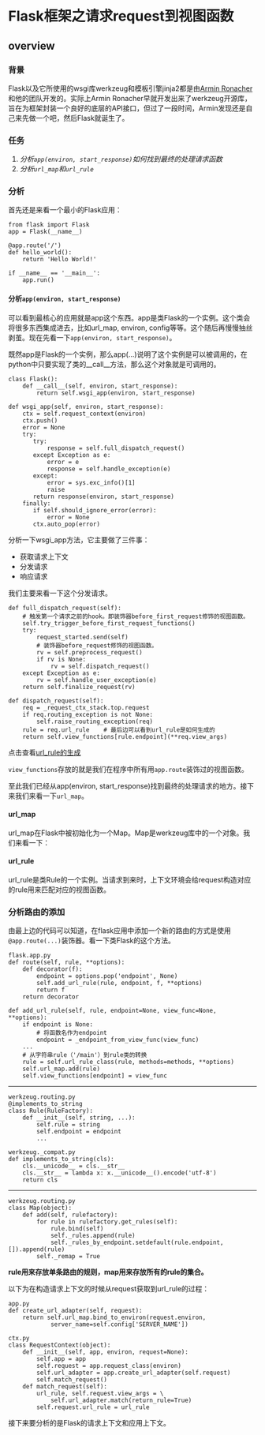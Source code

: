 # Flask框架之请求request到视图函数

## overview

### 背景
Flask以及它所使用的wsgi库werkzeug和模板引擎jinja2都是由[Armin Ronacher](http://lucumr.pocoo.org/about/)和他的团队开发的。实际上Armin Ronacher早就开发出来了werkzeug开源库，旨在为框架封装一个良好的底层的API接口，但过了一段时间，Armin发现还是自己来先做一个吧，然后Flask就诞生了。

<!--break-->

### 任务
1. *分析`app(environ, start_response)`如何找到最终的处理请求函数*
2. *分析`url_map`和`url_rule`*

### 分析
首先还是来看一个最小的Flask应用：

	from flask import Flask
	app = Flask(__name__)

	@app.route('/')
	def hello_world():
    	return 'Hello World!'

	if __name__ == '__main__':
    	app.run()
    
#### 分析`app(environ, start_response)`	

可以看到最核心的应用就是app这个东西。app是类Flask的一个实例。这个类会将很多东西集成进去，比如url_map, environ, config等等。这个随后再慢慢抽丝剥茧。现在先看一下`app(environ, start_response)`。 

既然app是Flask的一个实例，那么app(...)说明了这个实例是可以被调用的，在python中只要实现了类的__call__方法，那么这个对象就是可调用的。 

	class Flask():
		def __call__(self, environ, start_response):
			return self.wsgi_app(environ, start_response)

	def wsgi_app(self, environ, start_response):
		ctx = self.request_context(environ)
      	ctx.push()
      	error = None
      	try:
           try:
               response = self.full_dispatch_request()
           except Exception as e:
               error = e
               response = self.handle_exception(e)
           except:
               error = sys.exc_info()[1]
               raise
           return response(environ, start_response)
      	finally:
           if self.should_ignore_error(error):
               error = None
           ctx.auto_pop(error)
           
分析一下wsgi_app方法，它主要做了三件事：

- 获取请求上下文
- 分发请求
- 响应请求

我们主要来看一下这个分发请求。
	
	def full_dispatch_request(self):
		# 触发第一个请求之前的hook。即装饰器before_first_request修饰的视图函数。
		self.try_trigger_before_first_request_functions()
		try:
            request_started.send(self)
            # 装饰器before_request修饰的视图函数。
            rv = self.preprocess_request()
            if rv is None:
                rv = self.dispatch_request()
        except Exception as e:
            rv = self.handle_user_exception(e)
        return self.finalize_request(rv)
        
    def dispatch_request(self):
    	req = _request_ctx_stack.top.request
      	if req.routing_exception is not None:
			self.raise_routing_exception(req)
    	rule = req.url_rule    # 最后边可以看到url_rule是如何生成的
    	return self.view_functions[rule.endpoint](**req.view_args)

点击查看[url_rule的生成](#jump)

`view_functions`存放的就是我们在程序中所有用`app.route`装饰过的视图函数。

至此我们已经从app(environ, start_response)找到最终的处理请求的地方。接下来我们来看一下`url_map`。

#### url_map
url_map在Flask中被初始化为一个Map。Map是werkzeug库中的一个对象。我们来看一下：


#### url_rule
url_rule是类Rule的一个实例。当请求到来时，上下文环境会给request构造对应的rule用来匹配对应的视图函数。    	


### 分析路由的添加
由最上边的代码可以知道，在flask应用中添加一个新的路由的方式是使用`@app.route(...)`装饰器。看一下类Flask的这个方法。

    flask.app.py
	def route(self, rule, **options):
		def decorator(f):
			endpoint = options.pop('endpoint', None)
			self.add_url_rule(rule, endpoint, f, **options)
         	return f
     	return decorator
     	
    def add_url_rule(self, rule, endpoint=None, view_func=None, **options):
        if endpoint is None:
            # 将函数名作为endpoint
            endpoint = _endpoint_from_view_func(view_func)
        ...
        # 从字符串rule（'/main'）到rule类的转换
        rule = self.url_rule_class(rule, methods=methods, **options)
        self.url_map.add(rule)
        self.view_functions[endpoint] = view_func

***
        
    werkzeug.routing.py
    @implements_to_string
    class Rule(RuleFactory):
        def __init__(self, string, ...):
            self.rule = string
            self.endpoint = endpoint
            ...
            
    werkzeug._compat.py
    def implements_to_string(cls):
        cls.__unicode__ = cls.__str__
        cls.__str__ = lambda x: x.__unicode__().encode('utf-8')
        return cls
        
***

    werkzeug.routing.py
    class Map(object):
        def add(self, rulefactory):
            for rule in rulefactory.get_rules(self):
                rule.bind(self)
                self._rules.append(rule)
                self._rules_by_endpoint.setdefault(rule.endpoint, []).append(rule)
            self._remap = True
            
<strong>rule用来存放单条路由的规则，map用来存放所有的rule的集合。</strong>

<span id="jump">

以下为在构造请求上下文的时候从request获取到url_rule的过程：

    app.py
    def create_url_adapter(self, request):
        return self.url_map.bind_to_environ(request.environ,
                server_name=self.config['SERVER_NAME'])
                
    ctx.py
    class RequestContext(object):
        def __init__(self, app, environ, request=None):
            self.app = app
            self.request = app.request_class(environ)
            self.url_adapter = app.create_url_adapter(self.request)
            self.match_request()
        def match_request(self):
            url_rule, self.request.view_args = \
                self.url_adapter.match(return_rule=True)
            self.request.url_rule = url_rule

接下来要分析的是Flask的请求上下文和应用上下文。

</span>